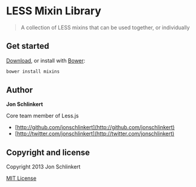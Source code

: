 # LESS Mixin Library

> A collection of LESS mixins that can be used together, or individually

## Get started

[Download](https://github.com/upstage/mixins/archive/master.zip), or install with [Bower](https://github.com/bower/bower):

``` bash
bower install mixins
```

## Author

**Jon Schlinkert**

Core team member of Less.js

+ [http://github.com/jonschlinkert](http://github.com/jonschlinkert)
+ [http://twitter.com/jonschlinkert](http://twitter.com/jonschlinkert)


## Copyright and license

Copyright 2013 Jon Schlinkert

[MIT License](LICENSE-MIT)